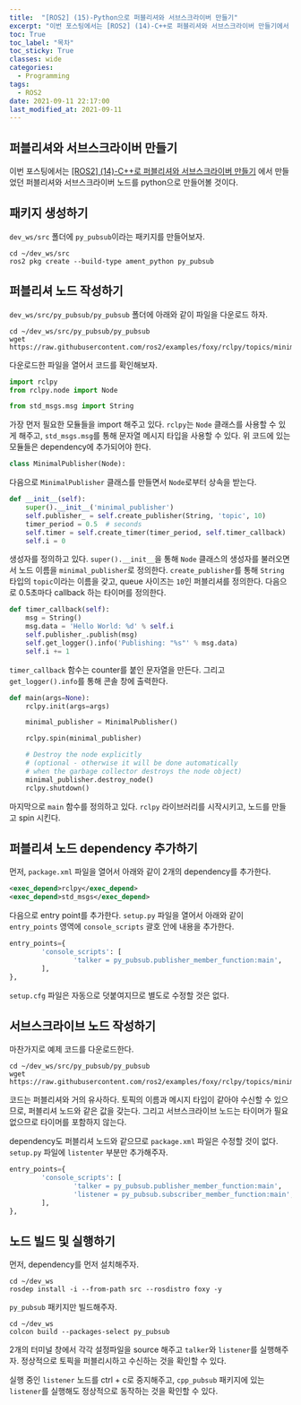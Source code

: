 ```yaml
---
title:  "[ROS2] (15)-Python으로 퍼블리셔와 서브스크라이버 만들기"
excerpt: "이번 포스팅에서는 [ROS2] (14)-C++로 퍼블리셔와 서브스크라이버 만들기에서 만들었던 퍼블리셔와 서브스크라이버 노드를 python으로 만들어볼 것이다."
toc: True
toc_label: "목차"
toc_sticky: True
classes: wide
categories:
  - Programming
tags:
  - ROS2
date: 2021-09-11 22:17:00
last_modified_at: 2021-09-11
---
```


## 퍼블리셔와 서브스크라이버 만들기
이번 포스팅에서는 <a href = "https://sangteak601.github.io/%ED%94%84%EB%A1%9C%EA%B7%B8%EB%9E%98%EB%B0%8D/ROS2-_(14)-c++%EB%A1%9C_%ED%8D%BC%EB%B8%94%EB%A6%AC%EC%85%94%EC%99%80_%EC%84%9C%EB%B8%8C%EC%8A%A4%ED%81%AC%EB%9D%BC%EC%9D%B4%EB%B2%84_%EB%A7%8C%EB%93%A4%EA%B8%B0/">[ROS2] (14)-C++로 퍼블리셔와 서브스크라이버 만들기</a> 에서 만들었던 퍼블리셔와 서브스크라이버 노드를 python으로 만들어볼 것이다.

## 패키지 생성하기
`dev_ws/src` 폴더에 `py_pubsub`이라는 패키지를 만들어보자.

```
cd ~/dev_ws/src
ros2 pkg create --build-type ament_python py_pubsub
```

## 퍼블리셔 노드 작성하기
`dev_ws/src/py_pubsub/py_pubsub` 폴더에 아래와 같이 파일을 다운로드 하자.

```
cd ~/dev_ws/src/py_pubsub/py_pubsub
wget https://raw.githubusercontent.com/ros2/examples/foxy/rclpy/topics/minimal_publisher/examples_rclpy_minimal_publisher/publisher_member_function.py
```

다운로드한 파일을 열어서 코드를 확인해보자.

```py
import rclpy
from rclpy.node import Node

from std_msgs.msg import String
```

가장 먼저 필요한 모듈들을 import 해주고 있다. `rclpy`는 `Node` 클래스를 사용할 수 있게 해주고, `std_msgs.msg`를 통해 문자열 메시지 타입을 사용할 수 있다. 위 코드에 있는 모듈들은  dependency에 추가되어야 한다.

```py
class MinimalPublisher(Node):
```

다음으로 `MinimalPublisher` 클래스를 만들면서 `Node`로부터 상속을 받는다.

```py
def __init__(self):
    super().__init__('minimal_publisher')
    self.publisher_ = self.create_publisher(String, 'topic', 10)
    timer_period = 0.5  # seconds
    self.timer = self.create_timer(timer_period, self.timer_callback)
    self.i = 0
```

생성자를 정의하고 있다. `super().__init__`을 통해 `Node` 클래스의 생성자를 불러오면서 노드 이름을 `minimal_publisher`로 정의한다. `create_publisher`를 통해 `String` 타입의 `topic`이라는 이름을 갖고, queue 사이즈는 `10`인 퍼블리셔를 정의한다. 다음으로 0.5초마다 callback 하는 타이머를 정의한다.

```py
def timer_callback(self):
    msg = String()
    msg.data = 'Hello World: %d' % self.i
    self.publisher_.publish(msg)
    self.get_logger().info('Publishing: "%s"' % msg.data)
    self.i += 1
```

`timer_callback` 함수는 counter를 붙인 문자열을 만든다. 그리고 `get_logger().info`를 통해 콘솔 창에 출력한다.

```py
def main(args=None):
    rclpy.init(args=args)

    minimal_publisher = MinimalPublisher()

    rclpy.spin(minimal_publisher)

    # Destroy the node explicitly
    # (optional - otherwise it will be done automatically
    # when the garbage collector destroys the node object)
    minimal_publisher.destroy_node()
    rclpy.shutdown()
```

마지막으로 `main` 함수를 정의하고 있다. `rclpy` 라이브러리를 시작시키고, 노드를 만들고 spin 시킨다.

## 퍼블리셔 노드 dependency 추가하기
먼저, `package.xml` 파일을 열어서 아래와 같이 2개의 dependency를 추가한다.

```xml
<exec_depend>rclpy</exec_depend>
<exec_depend>std_msgs</exec_depend>
```

다음으로 entry point를 추가한다. `setup.py` 파일을 열어서 아래와 같이 `entry_points` 영역에 `console_scripts` 괄호 안에 내용을 추가한다.

```py
entry_points={
        'console_scripts': [
                'talker = py_pubsub.publisher_member_function:main',
        ],
},
```

`setup.cfg` 파일은 자동으로 덧붙여지므로 별도로 수정할 것은 없다.

## 서브스크라이브 노드 작성하기
마찬가지로 예제 코드를 다운로드한다.

```
cd ~/dev_ws/src/py_pubsub/py_pubsub
wget https://raw.githubusercontent.com/ros2/examples/foxy/rclpy/topics/minimal_subscriber/examples_rclpy_minimal_subscriber/subscriber_member_function.py
```

코드는 퍼블리셔와 거의 유사하다. 토픽의 이름과 메시지 타입이 같아야 수신할 수 있으므로, 퍼블리셔 노드와 같은 값을 갖는다. 그리고 서브스크라이브 노드는 타이머가 필요없으므로 타이머를 포함하지 않는다.

dependency도 퍼블리셔 노드와 같으므로 `package.xml` 파일은 수정할 것이 없다. `setup.py` 파일에  `listenter` 부분만 추가해주자.

```py
entry_points={
        'console_scripts': [
                'talker = py_pubsub.publisher_member_function:main',
                'listener = py_pubsub.subscriber_member_function:main',
        ],
},
```

## 노드 빌드 및 실행하기
먼저, dependency를 먼저 설치해주자.

```
cd ~/dev_ws
rosdep install -i --from-path src --rosdistro foxy -y
```

`py_pubsub` 패키지만 빌드해주자.

```
cd ~/dev_ws
colcon build --packages-select py_pubsub
```

2개의 터미널 창에서 각각 설정파일을 source 해주고 `talker`와 `listener`를 실행해주자. 정상적으로 토픽을 퍼블리시하고 수신하는 것을 확인할 수 있다.

실행 중인 `listener` 노드를 ctrl + c로 중지해주고, `cpp_pubsub` 패키지에 있는 `listener`를 실행해도 정상적으로 동작하는 것을 확인할 수 있다.
